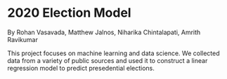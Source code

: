 # 2020 Election Model
By Rohan Vasavada, Matthew Jalnos, Niharika Chintalapati, Amrith Ravikumar

This project focuses on machine learning and data science. We collected data from a variety of public sources and used it to construct a linear regression model to predict presedential elections.
